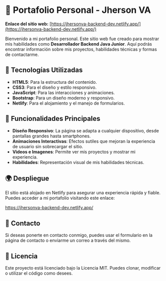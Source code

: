 # 💼 Portafolio Personal - Jherson VA

**Enlace del sitio web:** [https://jhersonva-backend-dev.netlify.app/](https://jhersonva-backend-dev.netlify.app/)

Bienvenido a mi portafolio personal. Este sitio web fue creado para mostrar mis habilidades como **Desarrollador Backend Java Junior**. Aquí podrás encontrar información sobre mis proyectos, habilidades técnicas y formas de contactarme.

## 🚀 Tecnologías Utilizadas
- **HTML5**: Para la estructura del contenido.
- **CSS3**: Para el diseño y estilo responsivo.
- **JavaScript**: Para las interacciones y animaciones.
- **Bootstrap**: Para un diseño moderno y responsivo.
- **Netlify**: Para el alojamiento y el manejo de formularios.

## 🔑 Funcionalidades Principales
- **Diseño Responsivo**: La página se adapta a cualquier dispositivo, desde pantallas grandes hasta smartphones.
- **Animaciones Interactivas**: Efectos sutiles que mejoran la experiencia de usuario sin sobrecargar el sitio.
- **Videos e Imagenes**: Permite ver mis proyectos y mostrar mi experiencia.
- **Habilidades**: Representación visual de mis habilidades técnicas.

## 🌍 Despliegue
El sitio está alojado en Netlify para asegurar una experiencia rápida y fiable. Puedes acceder a mi portafolio visitando este enlace:

https://jhersonva-backend-dev.netlify.app/

## 📧 Contacto
Si deseas ponerte en contacto conmigo, puedes usar el formulario en la página de contacto o enviarme un correo a través del mismo.

## 📜 Licencia
Este proyecto está licenciado bajo la Licencia MIT. Puedes clonar, modificar o utilizar el código como desees.
